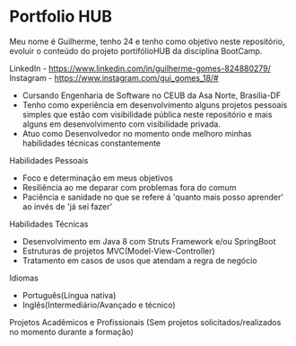 # Portfolio HUB

Meu nome é Guilherme, tenho 24 e tenho como objetivo neste repositório, evoluir o conteúdo do projeto portifólioHUB da disciplina BootCamp.

LinkedIn - https://www.linkedin.com/in/guilherme-gomes-824880279/
Instagram - https://www.instagram.com/gui_gomes_18/#

- Cursando Engenharia de Software no CEUB da Asa Norte, Brasília-DF
- Tenho como experiência em desenvolvimento alguns projetos pessoais simples que estão com visibilidade pública neste repositório e mais alguns em desenvolvimento com visibilidade privada.
- Atuo como Desenvolvedor no momento onde melhoro minhas habilidades técnicas constantemente

Habilidades Pessoais

- Foco e determinação em meus objetivos
- Resiliência ao me deparar com problemas fora do comum
- Paciência e sanidade no que se refere á 'quanto mais posso aprender' ao invés de 'já sei fazer'

Habilidades Técnicas

- Desenvolvimento em Java 8 com Struts Framework e/ou SpringBoot
- Estruturas de projetos MVC(Model-View-Controller)
- Tratamento em casos de usos que atendam a regra de negócio

Idiomas

- Português(Língua nativa)
- Inglês(Intermediário/Avançado e técnico)

Projetos Acadêmicos e Profissionais (Sem projetos solicitados/realizados no momento durante a formação)
